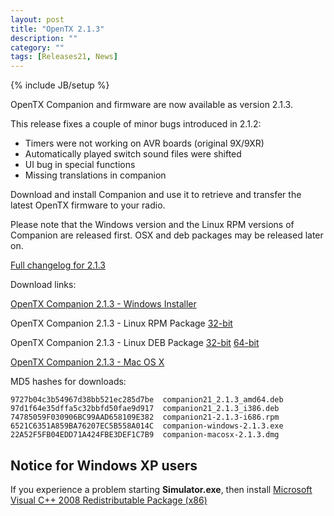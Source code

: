 ```yaml
---
layout: post
title: "OpenTX 2.1.3"
description: ""
category: ""
tags: [Releases21, News]
---
```

{% include JB/setup %}

OpenTX Companion and firmware are now available as version 2.1.3.

This release fixes a couple of minor bugs introduced in 2.1.2:

- Timers were not working on AVR boards (original 9X/9XR)
- Automatically played switch sound files were shifted
- UI bug in special functions
- Missing translations in companion

Download and install Companion and use it to retrieve and transfer the latest OpenTX firmware to your radio.

Please note that the Windows version and the Linux RPM versions of Companion are released first. OSX and deb packages may be released later on.

[Full changelog for 2.1.3](https://github.com/opentx/opentx/releases/tag/2.1.3)

Download links:

[OpenTX Companion 2.1.3 - Windows Installer](http://downloads-21.open-tx.org/companion/companion-windows-2.1.3.exe)

OpenTX Companion 2.1.3 - Linux RPM Package [32-bit](http://downloads-21.open-tx.org/companion/companion21-2.1.3-i686.rpm)

OpenTX Companion 2.1.3 - Linux DEB Package [32-bit](http://downloads-21.open-tx.org/companion/companion21_2.1.3_i386.deb) [64-bit](http://downloads-21.open-tx.org/companion/companion21_2.1.3_amd64.deb)

[OpenTX Companion 2.1.3 - Mac OS X](http://downloads-21.open-tx.org/companion/companion-macosx-2.1.3.dmg) 

MD5 hashes for downloads:

```
9727b04c3b54967d38bb521ec285d7be  companion21_2.1.3_amd64.deb
97d1f64e35dffa5c32bbfd50fae9d917  companion21_2.1.3_i386.deb
74785059F030906BC99AAD658109E382  companion21-2.1.3-i686.rpm
6521C6351A859BA76207EC5B558A014C  companion-windows-2.1.3.exe
22A52F5FB04EDD71A424FBE3DEF1C7B9  companion-macosx-2.1.3.dmg
```

## Notice for Windows XP users
If you experience a problem starting **Simulator.exe**, then install [Microsoft Visual C++ 2008 Redistributable Package (x86)](http://www.microsoft.com/en-us/download/details.aspx?id=29)
